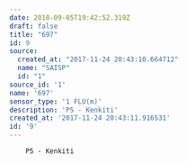 ```yaml
---
date: 2018-09-05T19:42:52.319Z
draft: false
title: "697"
id: 9
source:
  created_at: "2017-11-24 20:43:10.664712"
  name: "SAISP"
  id: "1"
source_id: '1'
name: '697'
sensor_type: '1 FLU(m)'
description: 'P5 - Kenkiti'
created_at: '2017-11-24 20:43:11.916531'
id: '9'
---
```

		P5 - Kenkiti